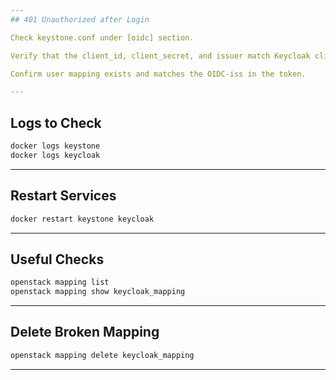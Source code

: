 ```yaml
---
## 401 Unauthorized after Login

Check keystone.conf under [oidc] section.

Verify that the client_id, client_secret, and issuer match Keycloak client.

Confirm user mapping exists and matches the OIDC-iss in the token.

---
```

## Logs to Check
```bash
docker logs keystone
docker logs keycloak
```
---
## Restart Services
```bash
docker restart keystone keycloak
```
---
## Useful Checks
```bash
openstack mapping list
openstack mapping show keycloak_mapping
```
---
## Delete Broken Mapping
```bash
openstack mapping delete keycloak_mapping
```
---
